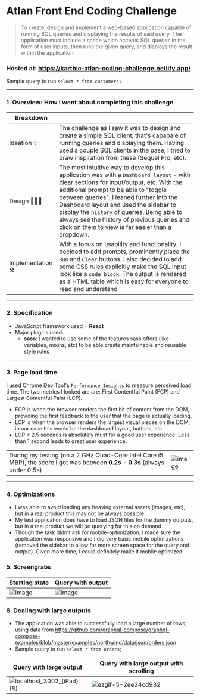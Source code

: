 # Atlan Front End Coding Challenge

> To create, design and implement a web-based application capable of running SQL queries and displaying the results of said query. The application must include a space which accepts SQL queries in the form of user inputs, then runs the given query, and displays the result within the application.

### Hosted at: https://karthic-atlan-coding-challenge.netlify.app/

Sample query to run `select * from customers;`

----------

### 1. Overview: How I went about completing this challenge

| Breakdown  |   |
|---|---|
| Ideation 💡  |  The challenge as I saw it was to design and create a simple SQL client, that's capabale of running queries and displaying them. Having used a couple SQL clients in the pase, I tried to draw inspiration from these (Sequel Pro, etc).  |
| Design 🧑🏻‍🎨  | The most intuitive way to develop this application was with a `Dashboard layout` - with clear sections for input/output, etc. With the additional prompt to be able to "toggle between queries", I leaned further into the Dashboard layout and used the sidebar to display the `history` of queries. Being able to always see the history of previous queries and click on them to view is far easier than a dropdown.  |
| Implementation ⚒️   |  With a focus on usability and functionality, I decided to add prompts, prominently place the `Run` and `Clear` buttons. I also decided to add some CSS rules explicitly make the SQL input look like a `code block`. The output is rendered as a HTML table which is easy for everyone to read and understand |


----------


### 2. Specification

- JavaScript framework used = **React**
- Major plugins used:
  - **sass**: I wanted to use some of the features sass offers (like variables, mixins, etc) to be able create maintainable and reusable style rules


----------


### 3. Page load time

I used Chrome Dev Tool's `Performance Insights` to measure perceived load time. The two metrics I looked are are: First Contentful Paint (FCP) and Largest Contentful Paint (LCP).
- FCP is when the browser renders the first bit of content from the DOM, providing the first feedback to the user that the page is actually loading.
- LCP is when the browser renders the largest visual pieces on the DOM, in our case this would be the dashboard layout, buttons, etc.
- LCP < 2.5 seconds is absolutely must for a good user experience. Less than 1 second leads to great user experience.


|   |   |
|---|---|
| During my testing (on a 2 GHz Quad-Core Intel Core i5 MBP), the score I got was between **0.2s - 0.3s** (always under 0.5s)   |  ![image](https://user-images.githubusercontent.com/8691395/171365937-e4f24bec-6ee5-4297-85f0-f331bd203a8b.png) |


----------

### 4. Optimizations

- I was able to avoid loading any heaving external assets (images, etc), but in a real product this may not be always possible
- My test application does have to load JSON files for the dummy outputs, but in a real product we will be querying for this on demand
- Though the task didn't ask for mobile-optimization, I made sure the application was responsive and I did very basic mobile optimizations (removed the sidebar to allow for more screen space for the query and output). Given more time, I could definitely make it mobile optimized.



### 5. Screengrabs

| Starting state  | Query with output |
|---|---|
| ![image](https://user-images.githubusercontent.com/8691395/171362263-404ddf9c-2aed-4677-9d91-be6e659895a6.png) | ![image](https://user-images.githubusercontent.com/8691395/171362311-9bd4b604-dad8-4814-8456-745eb38742fd.png) |


### 6. Dealing with large outputs
- The application was able to successfully load a large number of rows, using data from https://github.com/graphql-compose/graphql-compose-examples/blob/master/examples/northwind/data/json/orders.json
- Sample query to run `select * from orders`;

|  Query with large output |   Query with large output with scrolling |
|---|---|
| ![localhost_3002_(iPad) (8)](https://user-images.githubusercontent.com/8691395/171368792-89c35ff7-7b07-4f35-99ba-f2fe4ecd3b00.png) |  ![ezgif-5-2ee24cd932](https://user-images.githubusercontent.com/8691395/171369275-68fd243c-b8e8-4e00-acda-ee4974172921.gif) |
